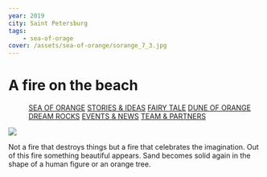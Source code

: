 ```yaml
---
year: 2019
city: Saint Petersburg
tags:
    - sea-of-orage
cover: /assets/sea-of-orange/sorange_7_3.jpg
---
```


# A fire on the beach

<Menu>
<a href="/sea-of-orange">SEA OF ORANGE</a>
<a href="/sea-of-orange/stories-and-ideas">STORIES & IDEAS</a>
<a href="/sea-of-orange/fairytale">FAIRY TALE</a>
<a href="/sea-of-orange/dune-of-orange">DUNE OF ORANGE</a>
<a href="/sea-of-orange/dreamrocks">DREAM ROCKS</a>
<a href="/sea-of-orange/events-and-news">EVENTS & NEWS</a>
<a href="/sea-of-orange/team-and-partners">TEAM & PARTNERS</a>
</Menu>

![](/assets/sea-of-orange/sorange_7_3.jpg)

Not a fire that destroys things but a fire that celebrates the imagination. Out of this fire something beautiful appears. Sand becomes solid again in the shape of a human figure or an orange tree.
